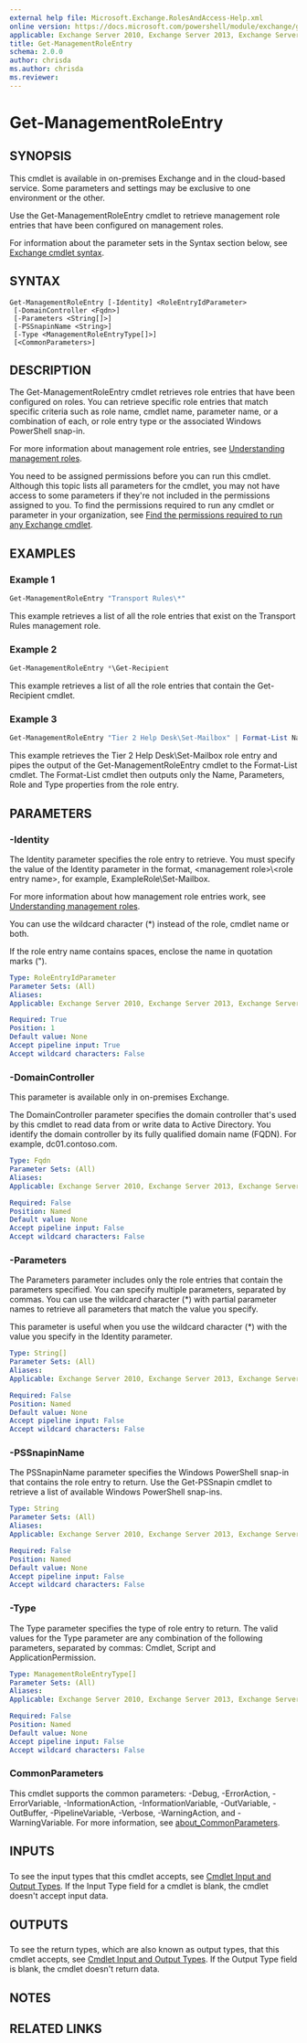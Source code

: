 ```yaml
---
external help file: Microsoft.Exchange.RolesAndAccess-Help.xml
online version: https://docs.microsoft.com/powershell/module/exchange/get-managementroleentry
applicable: Exchange Server 2010, Exchange Server 2013, Exchange Server 2016, Exchange Server 2019, Exchange Online, Exchange Online Protection
title: Get-ManagementRoleEntry
schema: 2.0.0
author: chrisda
ms.author: chrisda
ms.reviewer:
---
```


# Get-ManagementRoleEntry

## SYNOPSIS
This cmdlet is available in on-premises Exchange and in the cloud-based service. Some parameters and settings may be exclusive to one environment or the other.

Use the Get-ManagementRoleEntry cmdlet to retrieve management role entries that have been configured on management roles.

For information about the parameter sets in the Syntax section below, see [Exchange cmdlet syntax](https://docs.microsoft.com/powershell/exchange/exchange-cmdlet-syntax).

## SYNTAX

```
Get-ManagementRoleEntry [-Identity] <RoleEntryIdParameter>
 [-DomainController <Fqdn>]
 [-Parameters <String[]>]
 [-PSSnapinName <String>]
 [-Type <ManagementRoleEntryType[]>]
 [<CommonParameters>]
```

## DESCRIPTION
The Get-ManagementRoleEntry cmdlet retrieves role entries that have been configured on roles. You can retrieve specific role entries that match specific criteria such as role name, cmdlet name, parameter name, or a combination of each, or role entry type or the associated Windows PowerShell snap-in.

For more information about management role entries, see [Understanding management roles](https://docs.microsoft.com/exchange/understanding-management-roles-exchange-2013-help).

You need to be assigned permissions before you can run this cmdlet. Although this topic lists all parameters for the cmdlet, you may not have access to some parameters if they're not included in the permissions assigned to you. To find the permissions required to run any cmdlet or parameter in your organization, see [Find the permissions required to run any Exchange cmdlet](https://docs.microsoft.com/powershell/exchange/find-exchange-cmdlet-permissions).

## EXAMPLES

### Example 1
```powershell
Get-ManagementRoleEntry "Transport Rules\*"
```

This example retrieves a list of all the role entries that exist on the Transport Rules management role.

### Example 2
```powershell
Get-ManagementRoleEntry *\Get-Recipient
```

This example retrieves a list of all the role entries that contain the Get-Recipient cmdlet.

### Example 3
```powershell
Get-ManagementRoleEntry "Tier 2 Help Desk\Set-Mailbox" | Format-List Name, Parameters, Role, Type
```

This example retrieves the Tier 2 Help Desk\\Set-Mailbox role entry and pipes the output of the Get-ManagementRoleEntry cmdlet to the Format-List cmdlet. The Format-List cmdlet then outputs only the Name, Parameters, Role and Type properties from the role entry.

## PARAMETERS

### -Identity
The Identity parameter specifies the role entry to retrieve. You must specify the value of the Identity parameter in the format, \<management role\>\\\<role entry name\>, for example, ExampleRole\\Set-Mailbox.

For more information about how management role entries work, see [Understanding management roles](https://docs.microsoft.com/exchange/understanding-management-roles-exchange-2013-help).

You can use the wildcard character (\*) instead of the role, cmdlet name or both.

If the role entry name contains spaces, enclose the name in quotation marks (").

```yaml
Type: RoleEntryIdParameter
Parameter Sets: (All)
Aliases:
Applicable: Exchange Server 2010, Exchange Server 2013, Exchange Server 2016, Exchange Server 2019, Exchange Online, Exchange Online Protection

Required: True
Position: 1
Default value: None
Accept pipeline input: True
Accept wildcard characters: False
```

### -DomainController
This parameter is available only in on-premises Exchange.

The DomainController parameter specifies the domain controller that's used by this cmdlet to read data from or write data to Active Directory. You identify the domain controller by its fully qualified domain name (FQDN). For example, dc01.contoso.com.

```yaml
Type: Fqdn
Parameter Sets: (All)
Aliases:
Applicable: Exchange Server 2010, Exchange Server 2013, Exchange Server 2016, Exchange Server 2019

Required: False
Position: Named
Default value: None
Accept pipeline input: False
Accept wildcard characters: False
```

### -Parameters
The Parameters parameter includes only the role entries that contain the parameters specified. You can specify multiple parameters, separated by commas. You can use the wildcard character (\*) with partial parameter names to retrieve all parameters that match the value you specify.

This parameter is useful when you use the wildcard character (\*) with the value you specify in the Identity parameter.

```yaml
Type: String[]
Parameter Sets: (All)
Aliases:
Applicable: Exchange Server 2010, Exchange Server 2013, Exchange Server 2016, Exchange Server 2019, Exchange Online, Exchange Online Protection

Required: False
Position: Named
Default value: None
Accept pipeline input: False
Accept wildcard characters: False
```

### -PSSnapinName
The PSSnapinName parameter specifies the Windows PowerShell snap-in that contains the role entry to return. Use the Get-PSSnapin cmdlet to retrieve a list of available Windows PowerShell snap-ins.

```yaml
Type: String
Parameter Sets: (All)
Aliases:
Applicable: Exchange Server 2010, Exchange Server 2013, Exchange Server 2016, Exchange Server 2019, Exchange Online, Exchange Online Protection

Required: False
Position: Named
Default value: None
Accept pipeline input: False
Accept wildcard characters: False
```

### -Type
The Type parameter specifies the type of role entry to return. The valid values for the Type parameter are any combination of the following parameters, separated by commas: Cmdlet, Script and ApplicationPermission.

```yaml
Type: ManagementRoleEntryType[]
Parameter Sets: (All)
Aliases:
Applicable: Exchange Server 2010, Exchange Server 2013, Exchange Server 2016, Exchange Server 2019, Exchange Online, Exchange Online Protection

Required: False
Position: Named
Default value: None
Accept pipeline input: False
Accept wildcard characters: False
```

### CommonParameters
This cmdlet supports the common parameters: -Debug, -ErrorAction, -ErrorVariable, -InformationAction, -InformationVariable, -OutVariable, -OutBuffer, -PipelineVariable, -Verbose, -WarningAction, and -WarningVariable. For more information, see [about_CommonParameters](https://go.microsoft.com/fwlink/p/?LinkID=113216).

## INPUTS

###  
To see the input types that this cmdlet accepts, see [Cmdlet Input and Output Types](https://go.microsoft.com/fwlink/p/?LinkId=616387). If the Input Type field for a cmdlet is blank, the cmdlet doesn't accept input data.

## OUTPUTS

###  
To see the return types, which are also known as output types, that this cmdlet accepts, see [Cmdlet Input and Output Types](https://go.microsoft.com/fwlink/p/?LinkId=616387). If the Output Type field is blank, the cmdlet doesn't return data.

## NOTES

## RELATED LINKS
